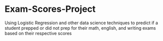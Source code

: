 # Exam-Scores-Project
Using Logistic Regression and other data science techniques to predict if a student prepped or did not prep for their math, english, and writing exams based on their respective scores

